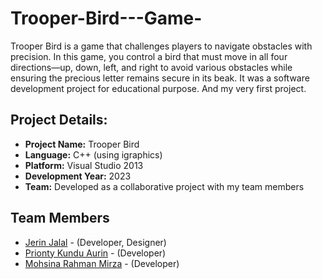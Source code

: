 # Trooper-Bird---Game-
Trooper Bird is a game that challenges players to navigate obstacles with precision. In this game, you control a bird that must move in all four directions—up, down, left, and right to avoid various obstacles while ensuring the precious letter remains secure in its beak.
It was a software development project for educational purpose. And my very first project.

## Project Details:
- **Project Name:** Trooper Bird  
- **Language:** C++ (using igraphics)  
- **Platform:** Visual Studio 2013  
- **Development Year:** 2023  
- **Team:** Developed as a collaborative project with my team members  

## Team Members  
- [Jerin Jalal](https://github.com/CherryJerry1) - (Developer, Designer) 
- [Prionty Kundu Aurin](https://github.com/Source-Soul) - (Developer)  
- [Mohsina Rahman Mirza](...) - (Developer)  

